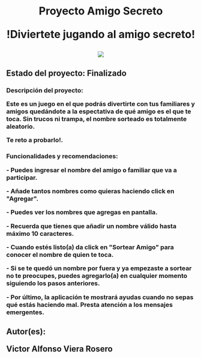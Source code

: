 <h1 align="center"> Proyecto Amigo Secreto 
<p></p>
<p> !Diviertete jugando al amigo secreto!
<p></p>
<img src= "https://github.com/user-attachments/assets/1bbe9264-608f-4a84-b638-2f084e7fee61">
</p>

<h2>Estado del proyecto: Finalizado</h2>
<h3>Descripción del proyecto:
    <p></p>
    <p>Este es un juego en el que podrás divertirte con tus familiares y amigos quedándote a la espectativa de qué amigo es el que te toca.
    Sin trucos ni trampa, el nombre sorteado es totalmente aleatorio. 
    </p>
    <p>Te reto a probarlo!.</p>
</h3>
<p></p>
<h3>
  Funcionalidades y recomendaciones:
  <p></p>
  <p> - Puedes ingresar el nombre del amigo o familiar que va a participar.</p>
  <p> - Añade tantos nombres como quieras haciendo click en "Agregar".</p>
  <p> - Puedes ver los nombres que agregas en pantalla.</p>
  <p> - Recuerda que tienes que añadir un nombre válido hasta máximo 10 caracteres.</p>
  <p> - Cuando estés listo(a) da click en "Sortear Amigo" para conocer el nombre de quien te toca.</p>
  <p> - Si se te quedó un nombre por fuera y ya empezaste a sortear no te preocupes, puedes agregarlo(a) en cualquier momento siguiendo los pasos anteriores.</p>
  <p> - Por último, la aplicación te mostrará ayudas cuando no sepas qué estás haciendo mal. Presta atención a los mensajes emergentes.</p>
  
</h3>
<p></p>
<p></p>
<h2>Autor(es): <p> Victor Alfonso Viera Rosero</p></h2>
